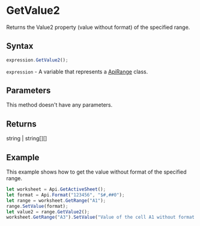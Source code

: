 # GetValue2

Returns the Value2 property (value without format) of the specified range.

## Syntax

```javascript
expression.GetValue2();
```

`expression` - A variable that represents a [ApiRange](../ApiRange.md) class.

## Parameters

This method doesn't have any parameters.

## Returns

string \| string[][]

## Example

This example shows how to get the value without format of the specified range.

```javascript editor-
let worksheet = Api.GetActiveSheet();
let format = Api.Format("123456", "$#,##0");
let range = worksheet.GetRange("A1");
range.SetValue(format);
let value2 = range.GetValue2();
worksheet.GetRange("A3").SetValue("Value of the cell A1 without format: " + value2);
```
